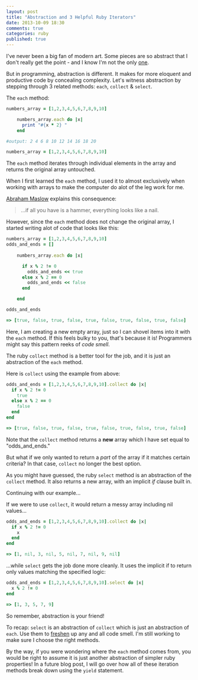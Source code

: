 ```yaml
---
layout: post
title: "Abstraction and 3 Helpful Ruby Iterators"
date: 2013-10-09 18:30
comments: true
categories: ruby
published: true
---
```

I've never been a big fan of modern art. Some pieces are so abstract that I don't really get the point - and I know I'm not the only <a href="http://www.buzzfeed.com/jenlewis/quiz-can-you-tell-the-difference-between-modern-art-and-art
" target="_blank">one</a>.

But in programming, abstraction is different. It makes for more eloquent and productive code by concealing complexity. Let's witness abstraction by stepping through 3 related methods: 
`each`,  `collect`  &  `select`.

The `each` method:

```ruby
numbers_array = [1,2,3,4,5,6,7,8,9,10]

    numbers_array.each do |x|
      print "#{x * 2} "
    end

#output: 2 4 6 8 10 12 14 16 18 20

numbers_array = [1,2,3,4,5,6,7,8,9,10]

```

The `each` method iterates through individual elements in the array and returns the original array untouched.

When I first learned the `each` method, I used it to almost exclusively when working with arrays to make the computer do alot of the leg work for me.

<a href="http://en.wikipedia.org/wiki/Abraham_Maslow" target="_blank">Abraham Maslow</a> explains this consequence:
>...if all you have is a hammer, everything looks like a nail.

However, since the `each` method does not change the original array, I started writing alot of code that looks like this:

```ruby
numbers_array = [1,2,3,4,5,6,7,8,9,10]
odds_and_ends = []
    
    numbers_array.each do |x|

      if x % 2 != 0 
        odds_and_ends << true
      else x % 2 == 0 
        odds_and_ends << false
      end

    end

odds_and_ends 

=> [true, false, true, false, true, false, true, false, true, false]
```
Here, I am creating a new empty array, just so I can shovel items into it with the `each` method. If this feels bulky to you, that's because it is! Programmers might say this pattern reeks of *code smell*.

The ruby `collect` method is a better tool for the job, and it is just an abstraction of the `each` method.

Here is `collect` using the example from above:

```ruby
odds_and_ends = [1,2,3,4,5,6,7,8,9,10].collect do |x|
  if x % 2 != 0 
    true
  else x % 2 == 0 
    false
  end
end

=> [true, false, true, false, true, false, true, false, true, false]
```
Note that the `collect` method returns a **new** array which I have set equal to "odds_and_ends."

But what if we only wanted to return a *part* of the array if it matches certain criteria? In that case, `collect` no longer the best option.

As you might have guessed, the ruby `select` method is an abstraction of the `collect` method. It also returns a new array, with an implicit *if* clause built in.

Continuing with our example...

If we were to use `collect`, it would return a messy array including nil values...

```ruby
odds_and_ends = [1,2,3,4,5,6,7,8,9,10].collect do |x|
  if x % 2 != 0 
    x
  end
end

=> [1, nil, 3, nil, 5, nil, 7, nil, 9, nil]

```

...while `select` gets the job done more cleanly. It uses the implicit if to return only values matching the specified logic:

```ruby
odds_and_ends = [1,2,3,4,5,6,7,8,9,10].select do |x|
  x % 2 != 0
end

=> [1, 3, 5, 7, 9]
```

So remember, abstraction is your friend! 

To recap: `select` is an abstraction of `collect` which is just an abstraction of `each`. Use them to <a href="http://images.wikia.com/richmoreacademy/images/0/07/Pine-tree-car-air-freshener.gif" target="_blank">freshen</a> up any and all code smell. I'm still working to make sure I choose the right methods. 

By the way, if you were wondering where the `each` method comes from, you would be right to assume it is just another abstraction of simpler ruby properties! In a future blog post, I will go over how all of these iteration methods break down using the `yield` statement. 

